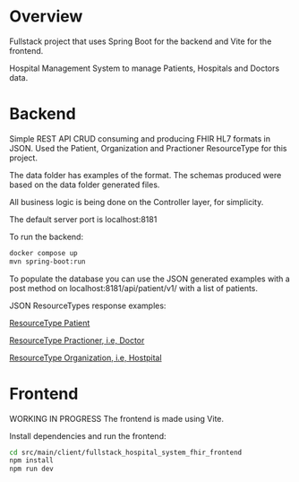 # Overview

Fullstack project that uses Spring Boot for the backend and Vite for the frontend.

Hospital Management System to manage Patients, Hospitals and Doctors data.

# Backend

Simple REST API CRUD consuming and producing FHIR HL7 formats in JSON. Used the Patient, Organization and Practioner ResourceType for this project. 

The data folder has examples of the format. The schemas produced were based on the data folder generated files.

All business logic is being done on the Controller layer, for simplicity.

The default server port is localhost:8181

To run the backend:

```sh
docker compose up 
mvn spring-boot:run
```

To populate the database you can use the JSON generated examples with a post method on localhost:8181/api/patient/v1/ with a list of patients.

JSON ResourceTypes response examples: 

[ResourceType Patient](data/generated-json/patients_generated.json)

[ResourceType Practioner, i.e, Doctor](data/generated-json/practioner_generated.json)

[ResourceType Organization, i.e, Hostpital](data/generated-json/organization_generated.json)

# Frontend

WORKING IN PROGRESS
The frontend is made using Vite.

Install dependencies and run the frontend: 
```sh
cd src/main/client/fullstack_hospital_system_fhir_frontend
npm install
npm run dev
```
